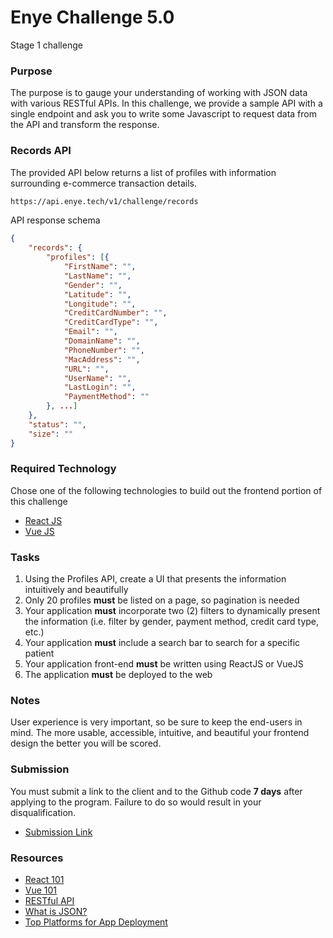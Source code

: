 # Enye Challenge 5.0

Stage 1 challenge

### Purpose

The purpose is to gauge your understanding of working with JSON data with various RESTful APIs. In this challenge, we provide a sample API with a single endpoint and ask you to write some Javascript to request data from the API and transform the response.

### Records API

The provided API below returns a list of profiles with information surrounding e-commerce transaction details.

```bash
https://api.enye.tech/v1/challenge/records

```

API response schema

```json
{
    "records": {
        "profiles": [{
            "FirstName": "",
            "LastName": "",
            "Gender": "",
            "Latitude": "",
            "Longitude": "",
            "CreditCardNumber": "",
            "CreditCardType": "",
            "Email": "",
            "DomainName": "",
            "PhoneNumber": "",
            "MacAddress": "",
            "URL": "",
            "UserName": "",
            "LastLogin": "",
            "PaymentMethod": ""
        }, ...]
    },
    "status": "",
    "size": ""
}
```

### Required Technology

Chose one of the following technologies to build out the frontend portion of this challenge

- [React JS](https://reactjs.org/tutorial/tutorial.html)
- [Vue JS](https://vuejs.org/)

### Tasks

1. Using the Profiles API, create a UI that presents the information intuitively and beautifully
2. Only 20 profiles **must** be listed on a page, so pagination is needed 
3. Your application **must** incorporate two (2) filters to dynamically present the information (i.e. filter by gender, payment method, credit card type, etc.)
4. Your application **must** include a search bar to search for a specific patient
5. Your application front-end **must** be written using ReactJS or VueJS
6. The application **must** be deployed to the web

### Notes

User experience is very important, so be sure to keep the end-users in mind. The more usable, accessible, intuitive, and beautiful your frontend design the better you will be scored.

### Submission

You must submit a link to the client and to the Github code **7 days** after applying to the program. Failure to do so would result in your disqualification.

- [Submission Link](https://airtable.com/shrZUGXL4dCK9v05c)

### Resources

- [React 101](https://reactjs.org/tutorial/tutorial.html)
- [Vue 101](https://vuejs.org/v2/guide/)
- [RESTful API](https://searchapparchitecture.techtarget.com/definition/RESTful-API#:~:text=A%20RESTful%20API%20is%20an,deleting%20of%20operations%20concerning%20resources.)
- [What is JSON?](https://beginnersbook.com/2015/04/json-tutorial/)
- [Top Platforms for App Deployment](https://blog.newrelic.com/engineering/cloud-application-deployment-tools/)
